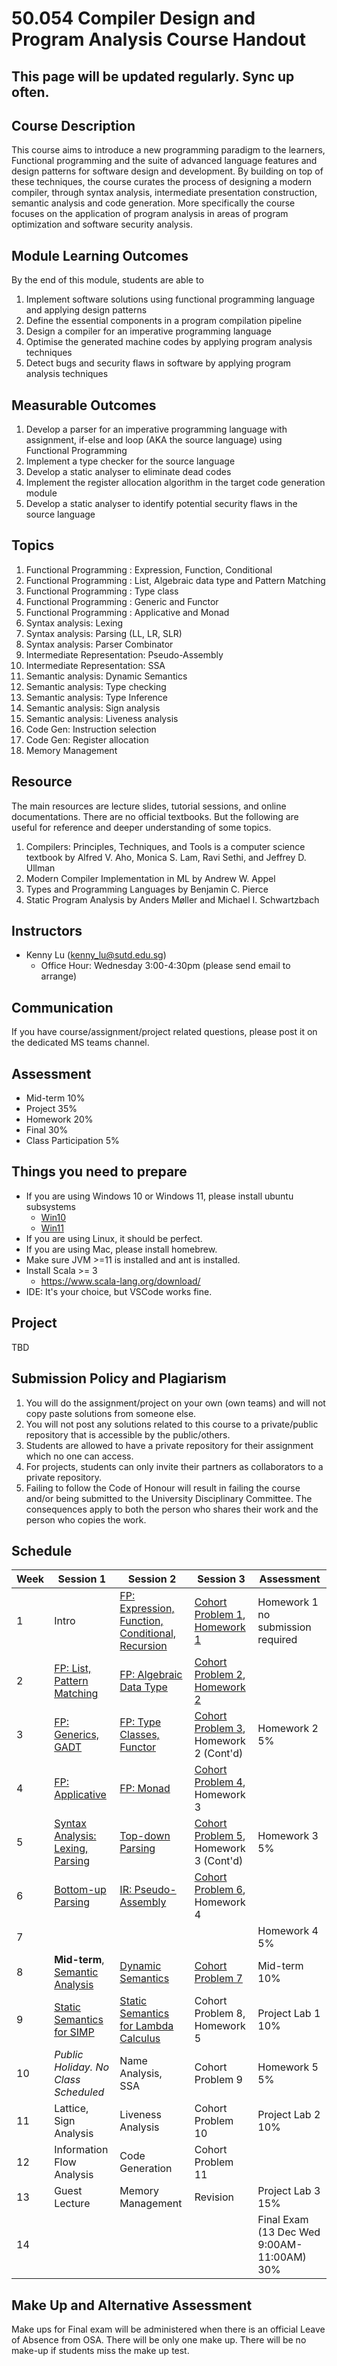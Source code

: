 # 50.054 Compiler Design and Program Analysis Course Handout

## This page will be updated regularly. Sync up often.

## Course Description

This course aims to introduce a new programming paradigm to the learners, Functional programming and the suite of advanced language features and design patterns for software design and development. By building on top of these techniques, the course curates the process of designing a modern compiler, through syntax analysis, intermediate presentation construction, semantic analysis and code generation. More specifically the course focuses on the application of program analysis in areas of program optimization and software security analysis. 


## Module Learning Outcomes

By the end of this module, students are able to
1. Implement software solutions using functional programming language and applying design patterns
1. Define the essential components in a program compilation pipeline
1. Design a compiler for an imperative programming language
1. Optimise the generated machine codes by applying program analysis techniques
1. Detect bugs and security flaws in software by applying program analysis techniques


## Measurable Outcomes

1. Develop a parser for an imperative programming language with assignment, if-else and loop (AKA the source language) using Functional Programming
1. Implement a type checker for the source language
1. Develop a static analyser to eliminate dead codes
1. Implement the register allocation algorithm in the target code generation module
1. Develop a static analyser to identify potential security flaws in the source language


## Topics
1. Functional Programming : Expression, Function, Conditional
1. Functional Programming : List, Algebraic data type and Pattern Matching
1. Functional Programming : Type class
1. Functional Programming : Generic and Functor
1. Functional Programming : Applicative and Monad
1. Syntax analysis: Lexing
1. Syntax analysis: Parsing (LL, LR, SLR)
1. Syntax analysis: Parser Combinator
1. Intermediate Representation: Pseudo-Assembly
1. Intermediate Representation: SSA
1. Semantic analysis: Dynamic Semantics
1. Semantic analysis: Type checking
1. Semantic analysis: Type Inference
1. Semantic analysis: Sign analysis
1. Semantic analysis: Liveness analysis 
1. Code Gen: Instruction selection
1. Code Gen: Register allocation
1. Memory Management


## Resource 

The main resources are lecture slides, tutorial sessions, and online documentations. There are no official textbooks. But the following are useful for reference and deeper understanding of some topics.

1. Compilers: Principles, Techniques, and Tools is a computer science textbook by Alfred V. Aho, Monica S. Lam, Ravi Sethi, and Jeffrey D. Ullman
1. Modern Compiler Implementation in ML by Andrew W. Appel
1. Types and Programming Languages by Benjamin C. Pierce
1. Static Program Analysis by Anders Møller and Michael I. Schwartzbach



## Instructors


* Kenny Lu (kenny_lu@sutd.edu.sg) 
  * Office Hour: Wednesday 3:00-4:30pm (please send email to arrange)


## Communication

If you have course/assignment/project related questions, please post it on the dedicated MS teams channel.

## Assessment

* Mid-term 10%
* Project 35%
* Homework 20%
* Final 30%
* Class Participation 5%

## Things you need to prepare

* If you are using Windows 10 or Windows 11, please install ubuntu subsystems
    * [Win10](https://ubuntu.com/tutorials/install-ubuntu-on-wsl2-on-windows-10#1-overview)
    * [Win11](https://ubuntu.com/tutorials/install-ubuntu-on-wsl2-on-windows-11-with-gui-support#1-overview)
* If you are using Linux, it should be perfect.
* If you are using Mac, please install homebrew.
* Make sure JVM >=11 is installed and ant is installed.
* Install Scala >= 3
  * https://www.scala-lang.org/download/
* IDE: It's your choice, but VSCode works fine.


## Project

TBD


## Submission Policy and Plagiarism
1. You will do the assignment/project on your own (own teams) and will not copy paste solutions from someone else.
1. You will not post any solutions related to this course to a private/public repository that is accessible by the public/others.
1. Students are allowed to have a private repository for their assignment which no one can access. 
1. For projects, students can only invite their partners as collaborators to a private repository.
1. Failing to follow the Code of Honour will result in failing the course and/or being submitted to the University Disciplinary Committee. The consequences apply to both the person who shares their work and the person who copies the work.

## Schedule
| Week | Session 1 | Session 2 | Session 3 | Assessment |
|---|---|---|---|---|
| 1 | Intro | [FP: Expression, Function, Conditional, Recursion](./fp_intro.md) | [Cohort Problem 1](https://github.com/50054-2023-fall/cohort_probs/tree/main/fp_intro), [Homework 1](https://github.com/50054-2023-fall/homework/tree/main/fp_intro) | Homework 1 no submission required | 
| 2 | [FP: List, Pattern Matching](./fp_scala.md) | [FP: Algebraic Data Type](./fp_scala.md) | [Cohort Problem 2](https://github.com/50054-2023-fall/cohort_probs/tree/main/fp_scala), [Homework 2](https://github.com/50054-2023-fall/homework/tree/main/fp_scala) |  |
| 3 | [FP: Generics, GADT](./fp_scala_poly.md) | [FP: Type Classes, Functor](./fp_scala_poly.md) | [Cohort Problem 3](https://github.com/50054-2023-fall/cohort_probs/tree/main/fp_scala_poly), Homework 2 (Cont'd) | Homework 2 5% |
| 4 | [FP: Applicative](./fp_applicative_monad.md) | [FP: Monad](./fp_applicative_monad.md) |  [Cohort Problem 4](https://github.com/50054-2023-fall/cohort_probs/tree/main/fp_applicative_monad), Homework 3 |  |
| 5 | [Syntax Analysis: Lexing, Parsing](./syntax_analysis.md) | [Top-down Parsing](./syntax_analysis.md) | [Cohort Problem 5](https://github.com/50054-2023-fall/cohort_probs/tree/main/syntax_analysis), Homework 3 (Cont'd) | Homework 3 5% |
| 6 | [Bottom-up Parsing](./syntax_analysis.md) | [IR: Pseudo-Assembly](./ir_pseudo_assembly.md) | [Cohort Problem 6](https://github.com/50054-2023-fall/cohort_probs/tree/main/syntax_analysis_2_pseudo_ir), Homework 4  |  | 
| 7 |  |  |  | Homework 4 5% | 
| 8 | **Mid-term**, [Semantic Analysis](./semantic_analysis.md)| [Dynamic Semantics](./dynamic_semantics.md) | [Cohort Problem 7](https://github.com/50054-2023-fall/cohort_probs/tree/main/dynamic_semantics) | Mid-term 10%  |
| 9 | [Static Semantics for SIMP](./static_semantics.md) | [Static Semantics for Lambda Calculus](./static_semantics_2.md) | Cohort Problem 8, Homework 5  | Project Lab 1 10% |
| 10 | *Public Holiday. No Class Scheduled* | Name Analysis, SSA |  Cohort Problem 9 | Homework 5 5%  | 
| 11 | Lattice, Sign Analysis  | Liveness Analysis | Cohort Problem 10 | Project Lab 2 10% |  
| 12 | Information Flow Analysis | Code Generation | Cohort Problem 11  |  |
| 13 | Guest Lecture | Memory Management | Revision | Project Lab 3 15% |  |
| 14 | |  |  |Final Exam (13 Dec Wed 9:00AM-11:00AM) 30%|


 

## Make Up and Alternative Assessment
Make ups for Final exam will be administered when there is an official Leave of Absence from OSA. There will be only one make up. There will be no make-up if students miss the make up test. 






